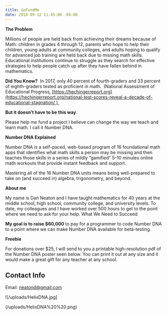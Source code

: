 ```yaml
---
title: GoFundMe
date: 2018-09-12 11:45:00 -04:00
---
```


**The Problem** 

Millions of people are held back from achieving their dreams because of Math: children in grades 4 through 12, parents who hope to help their children, young adults at community colleges, and adults hoping to qualify for advanced job training are held back due to missing math skills. Educational institutions continue to struggle as they search for effective strategies to help people catch up after they have fallen behind in mathematics. 

**Did You Know?**  In 2017, only 40 percent of fourth-graders and 33 percent of eighth-graders tested as proficient in math.  (National Assessment of Educational Progress, [https://hechingerreport.org](https://hechingerreport.org/national-test-scores-reveal-a-decade-of-educational-stagnation/ ) 

**But it doesn’t have to be this way**. 

Please help me fund a project I believe can change the way we teach and learn math. I call it Number DNA. 

**Number DNA Explained** 

Number DNA is a self-paced, web-based program of 16 foundational math apps that identifies what math skills a person may be missing and then teaches those skills in a series of mildly “gamified” 5–10 minutes online math workouts that provide instant feedback and support. 

Mastering all of the 16 Number DNA units means being well-prepared to take on (and succeed in) algebra, trigonometry, and beyond.

**About me**

My name is Dan Neaton and I have taught mathematics for 40 years at the middle school, high school, community college, and university levels. To date, my colleagues and I have worked over 500 hours to get to the point where we need to ask for your help. 
What We Need to Succeed 

**My goal is to raise $60,000** to pay for a programmer to code Number DNA to a point where we can make Number DNA available for beta-testing. 

**Freebie** 

For donations over $25, I will send to you a printable high-resolution pdf of the Number DNA poster seen below. You can print it out at any size and it would make a great gift for any teacher at any school. 

## Contact Info

Email: [neatond@gmail.com](mailto:neatond@gmail.com)

![/uploads/HelixDNA.jpg]

(/uploads/HelixDNA%20%20.png)


